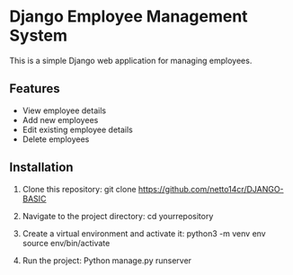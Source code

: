# Django Employee Management System

This is a simple Django web application for managing employees.

## Features

- View employee details
- Add new employees
- Edit existing employee details
- Delete employees

## Installation

1. Clone this repository:
git clone https://github.com/netto14cr/DJANGO-BASIC

2. Navigate to the project directory:
cd yourrepository

3. Create a virtual environment and activate it:
python3 -m venv env source env/bin/activate

3. Run the project:
Python manage.py runserver

